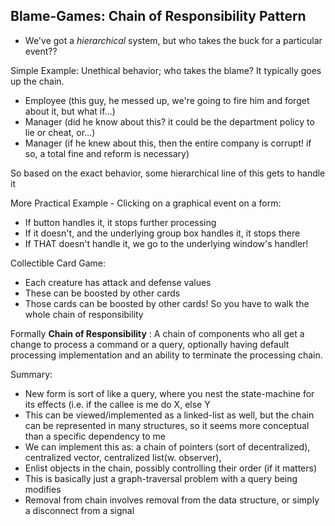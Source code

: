 ## Blame-Games: Chain of Responsibility Pattern
- We've got a _hierarchical_ system, but who takes the buck for a particular event??

Simple Example: Unethical behavior; who takes the blame? It typically goes up the chain.
- Employee (this guy, he messed up, we're going to fire him and forget about it, but what if...)
- Manager (did he know about this? it could be the department policy to lie or cheat, or...)
- Manager (if he knew about this, then the entire company is corrupt! if so, a total fine and reform is necessary)

So based on the exact behavior, some hierarchical line of this gets to handle it

More Practical Example - Clicking on a graphical event on a form:
- If button handles it, it stops further processing
- If it doesn't, and the underlying group box handles it, it stops there
- If THAT doesn't handle it, we go to the underlying window's handler!

Collectible Card Game:
- Each creature has attack and defense values
- These can be boosted by other cards
- Those cards can be boosted by other cards! So you have to walk the whole chain of responsibility

Formally
__Chain of Responsibility__ : A chain of components who all get a change to process a command or a query, optionally having default processing implementation and an ability to terminate the processing chain.


Summary:
- New form is sort of like a query, where you nest the state-machine for its effects (i.e. if the callee is me do X, else Y
- This can be viewed/implemented as a linked-list as well, but the chain can be represented in many structures, so it seems more conceptual than a specific dependency to me
- We can implement this as: a chain of pointers (sort of decentralized), centralized vector, centralized list(w. observer),
- Enlist objects in the chain, possibly controlling their order (if it matters)
- This is basically just a graph-traversal problem with a query being modifies
- Removal from chain involves removal from the data structure, or simply a disconnect from a signal

